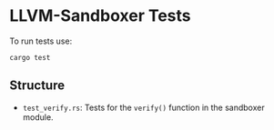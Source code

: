 # LLVM-Sandboxer Tests

To run tests use:
```
cargo test
```

## Structure
- `test_verify.rs`: Tests for the `verify()` function in the sandboxer module.
   
